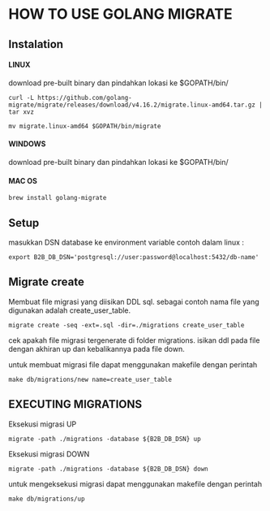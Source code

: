 # HOW TO USE GOLANG MIGRATE

## Instalation
#### LINUX
download pre-built binary dan pindahkan lokasi ke $GOPATH/bin/
```shell
curl -L https://github.com/golang-migrate/migrate/releases/download/v4.16.2/migrate.linux-amd64.tar.gz | tar xvz

mv migrate.linux-amd64 $GOPATH/bin/migrate
```  

#### WINDOWS
download pre-built binary dan pindahkan lokasi ke $GOPATH/bin/

#### MAC OS
```shell
brew install golang-migrate
```  

## Setup
masukkan DSN database ke environment variable
contoh dalam linux :
```shell
export B2B_DB_DSN='postgresql://user:password@localhost:5432/db-name'
```  

## Migrate create
Membuat file migrasi yang diisikan DDL sql. sebagai contoh nama file yang digunakan adalah create_user_table.  
```shell
migrate create -seq -ext=.sql -dir=./migrations create_user_table
```  
cek apakah file migrasi tergenerate di folder migrations. isikan ddl pada file dengan akhiran up dan kebalikannya pada file down.

untuk membuat migrasi file dapat menggunakan makefile dengan perintah
```shell
make db/migrations/new name=create_user_table
``` 

## EXECUTING MIGRATIONS
Eksekusi migrasi UP  
```shell
migrate -path ./migrations -database ${B2B_DB_DSN} up
```

Eksekusi migrasi DOWN
```shell
migrate -path ./migrations -database ${B2B_DB_DSN} down
```

untuk mengeksekusi migrasi dapat menggunakan makefile dengan perintah
```shell
make db/migrations/up
``` 
